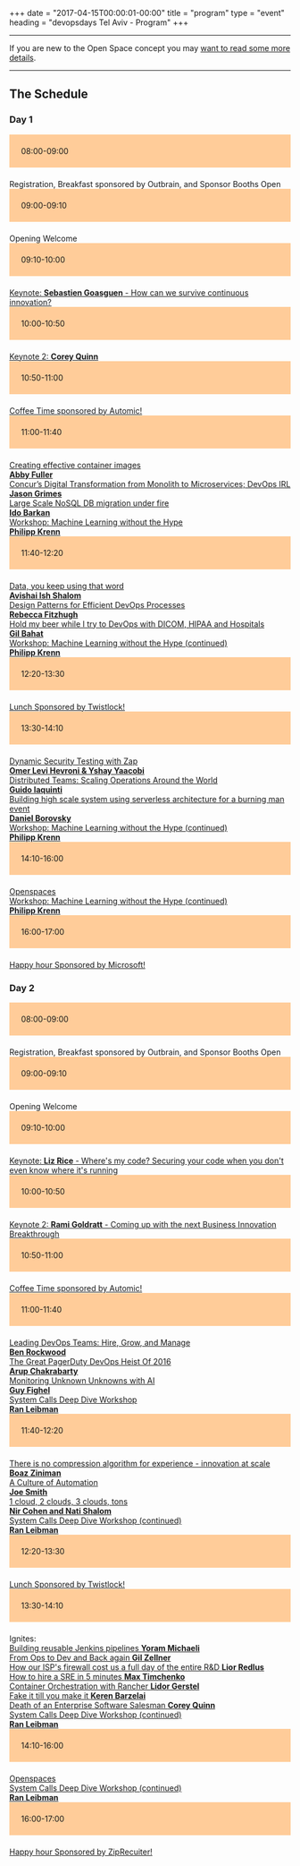 +++
date = "2017-04-15T00:00:01-00:00"
title = "program"
type = "event"
heading = "devopsdays Tel Aviv - Program"
+++

<style type="text/css">
.box-grey{padding:1.5em;margin-bottom:1.5em;background:#e7e3e3}
.box-lightorange{padding:1.5em;margin-bottom:1.5em;background:#ffcc99}
.centerstyle {text-align:center;}
</style>


<div class = "row">
  <div class = "col-md-10">
    <hr />
    If you are new to the Open Space concept you may <a href="/pages/open-space-format">want to read some more details</a>.
    <hr />
  </div>
</div>

<div class = "row">
  <div class = "col-md-12">
    <h2>The Schedule</h2>
  </div>
</div>


<div class = "row">
  <div class = "col-md-12">
    <h3>Day 1</h3>
  </div>
</div>
<!-- this div is repeated for each timeslot -->
<div class = "row">
  <div class = "box-lightorange col-md-2 col-md-offset-0">
    <time>08:00-09:00</time>
  </div>
  <div class = "col-md-8 col-md-offset-2 box">
    Registration, Breakfast sponsored by Outbrain, and Sponsor Booths Open
  </div>
</div> <!-- end timeslot div -->
<!-- this div is repeated for each timeslot -->
<div class = "row">
  <div class = "box-lightorange col-md-2 col-md-offset-0">
    <time>09:00-09:10</time>
  </div>
  <div class = "col-md-8 col-md-offset-2 box">
    Opening Welcome <br />
    
  </div>
</div> <!-- end timeslot div -->
<!-- this div is repeated for each timeslot -->
<div class = "row">
  <div class = "box-lightorange col-md-2 col-md-offset-0">
    <time>09:10-10:00</time>
  </div>
  <div class = "col-md-8 col-md-offset-2 box">
    <a href="/events/2017-tel-aviv/program/sebastien-goasguen">Keynote: <strong>Sebastien Goasguen</strong> - How can we survive continuous innovation?</a>
  </div>
</div> <!-- end timeslot div -->
<!-- this div is repeated for each timeslot -->
<div class = "row">
  <div class = "box-lightorange col-md-2 col-md-offset-0">
    <time>10:00-10:50</time>
  </div>
  <div class = "col-md-8 col-md-offset-2 box">
    <a href="/events/2017-tel-aviv/program/corey-quinn">Keynote 2: <strong>Corey Quinn</strong></a>
  </div>
</div> <!-- end timeslot div -->
<!-- this div is repeated for each timeslot -->
<div class = "row">
  <div class = "box-lightorange col-md-2 col-md-offset-0">
    <time>10:50-11:00</time>
  </div>
  <div class = "col-md-8 col-md-offset-2 box">
    <a href="http://automic.com">Coffee Time sponsored by Automic!</a>
  </div>
</div> <!-- end timeslot div -->
<!-- this div is repeated for each timeslot -->
<div class = "row">
  <div class = "box-lightorange col-md-2 col-md-offset-0">
    <time>11:00-11:40</time>
  </div>
  <div class = "col-md-2 col-md-offset-0 box">
    <a href="/events/2017-tel-aviv/program/abby-fuller">Creating effective container images <br/> <strong>Abby Fuller</strong></a></div>
  <div class = "col-md-2 col-md-offset-3 box">
    <a href="/events/2017-tel-aviv/program/jason-grimes">Concur’s Digital Transformation from Monolith to Microservices; DevOps IRL <br/> <strong>Jason Grimes</strong></a></div>
  <div class = "col-md-2 col-md-offset-6 box">
    <a href="/events/2017-tel-aviv/program/ido-barkan">Large Scale NoSQL DB migration under fire <br/> <strong>Ido Barkan</strong>  </a></div>
  <div class = "col-md-2 col-md-offset-9 box">
    <a href="/events/2017-tel-aviv/program/phillip-krenn">Workshop: Machine Learning without the Hype <br/> <strong>Philipp Krenn</strong></a></div>
</div> <!-- end timeslot div -->
<!-- this div is repeated for each timeslot -->
<div class = "row">
  <div class = "box-lightorange col-md-2 col-md-offset-0">
    <time>11:40-12:20</time>
  </div>
  <div class = "col-md-2 col-md-offset-0 box">
    <a href="/events/2017-tel-aviv/program/avishai-ish-shalom">Data, you keep using that word <br><strong>Avishai Ish Shalom</strong></a></div>
  <div class = "col-md-2 col-md-offset-3 box">
    <a href="/events/2017-tel-aviv/program/rebecca-fitzhugh">Design Patterns for Efficient DevOps Processes <br/> <strong>Rebecca Fitzhugh</strong></a></div>
  <div class = "col-md-2 col-md-offset-6 box">
    <a href="/events/2017-tel-aviv/program/gil-bahat">Hold my beer while I try to DevOps with DICOM, HIPAA and Hospitals <br/> <strong>Gil Bahat</strong></a></div>
  <div class = "col-md-2 col-md-offset-9 box">
    <a href="/events/2017-tel-aviv/program/phillip-krenn">Workshop: Machine Learning without the Hype (continued) <br/> <strong>Philipp Krenn</strong></a></div>
</div> <!-- end timeslot div -->
<!-- this div is repeated for each timeslot -->
<div class = "row">
  <div class = "box-lightorange col-md-2 col-md-offset-0">
    <time>12:20-13:30</time>
  </div>
  <div class = "col-md-8 col-md-offset-2 box">
    <a href="https://www.twistlock.com/">Lunch Sponsored by Twistlock!</a>
  </div>
</div> <!-- end timeslot div -->
<!-- this div is repeated for each timeslot -->
<div class = "row">
  <div class = "box-lightorange col-md-2 col-md-offset-0">
    <time>13:30-14:10</time>
  </div>
  <div class = "col-md-2 col-md-offset-0 box">
    <a href="/events/2017-tel-aviv/program/yshay-yaacobi">Dynamic Security Testing with Zap <br/> <strong>Omer Levi Hevroni & Yshay Yaacobi</strong></a></div>
  <div class = "col-md-2 col-md-offset-3 box">
    <a href="/events/2017-tel-aviv/program/guido-laquinti">Distributed Teams: Scaling Operations Around the World <br/> <strong>Guido Iaquinti</strong></a></div>
  <div class = "col-md-2 col-md-offset-6 box">
    <a href="/events/2017-tel-aviv/program/daniel-borovsky">Building high scale system using serverless architecture for a burning man event <br/> <strong>Daniel Borovsky</strong></a></div>
  <div class = "col-md-2 col-md-offset-9 box">
    <a href="/events/2017-tel-aviv/program/phillip-krenn">Workshop: Machine Learning without the Hype (continued) <br/> <strong>Philipp Krenn</strong></a></div>
</div> <!-- end timeslot div -->
<!-- this div is repeated for each timeslot -->
<div class = "row">
  <div class = "box-lightorange col-md-2 col-md-offset-0">
    <time>14:10-16:00</time>
  </div>
  <div class = "col-md-2 col-md-offset-0 box">
    <a href="/pages/open-space-format">Openspaces</a></div>
  <div class = "col-md-2 col-md-offset-3 box">
     </div>
  <div class = "col-md-2 col-md-offset-6 box">
     </div>
  <div class = "col-md-2 col-md-offset-8 box">
    <a href="/events/2017-tel-aviv/program/phillip-krenn">Workshop: Machine Learning without the Hype (continued) <br/> <strong>Philipp Krenn</strong></a></div>
</div> <!-- end timeslot div -->
<!-- this div is repeated for each timeslot -->
<div class = "row">
  <div class = "box-lightorange col-md-2 col-md-offset-0">
    <time>16:00-17:00</time>
  </div>
  <div class = "col-md-8 col-md-offset-2 box">
    <a href="http://www.microsoft.com/">Happy hour Sponsored by Microsoft!</a>
  </div>
</div> <!-- end timeslot div -->
<!-- end day 1 -->

<div class = "row">
  <div class = "col-md-12">
    <h3>Day 2</h3>
  </div>
</div>
<!-- this div is repeated for each timeslot -->
<div class = "row">
  <div class = "box-lightorange col-md-2 col-md-offset-0">
    <time>08:00-09:00</time>
  </div>
  <div class = "col-md-8 col-md-offset-2 box">
    Registration, Breakfast sponsored by Outbrain, and Sponsor Booths Open
  </div>
</div> <!-- end timeslot div -->
<!-- this div is repeated for each timeslot -->
<div class = "row">
  <div class = "box-lightorange col-md-2 col-md-offset-0">
    <time>09:00-09:10</time>
  </div>
  <div class = "col-md-8 col-md-offset-2 box">
    Opening Welcome <br />

  </div>
</div> <!-- end timeslot div -->
<!-- this div is repeated for each timeslot -->
<div class = "row">
  <div class = "box-lightorange col-md-2 col-md-offset-0">
    <time>09:10-10:00</time>
  </div>
  <div class = "col-md-8 col-md-offset-2 box">
    <a href="/events/2017-tel-aviv/program/liz-rice">Keynote: <strong>Liz Rice</strong> - Where's my code? Securing your code when you don't even know where it's running</a>
  </div>
</div> <!-- end timeslot div -->
<!-- this div is repeated for each timeslot -->
<div class = "row">
  <div class = "box-lightorange col-md-2 col-md-offset-0">
    <time>10:00-10:50</time>
  </div>
  <div class = "col-md-8 col-md-offset-2 box">
    <a href="/events/2017-tel-aviv/program/rami-goldratt">Keynote 2: <strong>Rami Goldratt</strong> - Coming up with the next Business Innovation Breakthrough</a>
  </div>
</div> <!-- end timeslot div -->
<!-- this div is repeated for each timeslot -->
<div class = "row">
  <div class = "box-lightorange col-md-2 col-md-offset-0">
    <time>10:50-11:00</time>
  </div>
  <div class = "col-md-8 col-md-offset-2 box">
    <a href="http://automic.com">Coffee Time sponsored by Automic!</a>
  </div>
</div> <!-- end timeslot div -->
<!-- this div is repeated for each timeslot -->
<div class = "row">
  <div class = "box-lightorange col-md-2 col-md-offset-0">
    <time>11:00-11:40</time>
  </div>
  <div class = "col-md-2 col-md-offset-0 box">
    <a href="/events/2017-tel-aviv/program/ben-rockwood">Leading DevOps Teams: Hire, Grow, and Manage <br><strong>Ben Rockwood</strong></a></div>
  <div class = "col-md-2 col-md-offset-3 box">
    <a href="/events/2017-tel-aviv/program/arup-chakrabaty">The Great PagerDuty DevOps Heist Of 2016 <br/> <strong>Arup Chakrabarty</strong></a></div>
  <div class = "col-md-2 col-md-offset-6 box">
    <a href="/events/2017-tel-aviv/program/guy-fighel">Monitoring Unknown Unknowns with AI <br/> <strong>Guy Fighel</strong></a></div>
  <div class = "col-md-2 col-md-offset-8 box">
    <a href="/events/2017-tel-aviv/program/ran-leibman">System Calls Deep Dive Workshop <br/> <strong>Ran Leibman</strong></a></div>
</div> <!-- end timeslot div -->
<!-- this div is repeated for each timeslot -->
<div class = "row">
  <div class = "box-lightorange col-md-2 col-md-offset-0">
    <time>11:40-12:20</time>
  </div>
  <div class = "col-md-2 col-md-offset-0 box">
    <a href="/events/2017-tel-aviv/program/boaz-ziniman">There is no compression algorithm for experience - innovation at scale <br><strong>Boaz Ziniman</strong></a></div>
  <div class = "col-md-2 col-md-offset-3 box">
    <a href="/events/2017-tel-aviv/program/joe-smith">A Culture of Automation <br/> <strong>Joe Smith</strong></a></div>
  <div class = "col-md-2 col-md-offset-6 box">
    <a href="/events/2017-tel-aviv/program/">1 cloud, 2 clouds, 3 clouds, tons <br/> <strong>Nir Cohen and Nati Shalom</strong></a></div>
  <div class = "col-md-2 col-md-offset-8 box">
    <a href="/events/2017-tel-aviv/program/ran-leibman">System Calls Deep Dive Workshop (continued) <br/> <strong>Ran Leibman</strong></a></div>
</div> <!-- end timeslot div -->
<!-- this div is repeated for each timeslot -->
<div class = "row">
  <div class = "box-lightorange col-md-2 col-md-offset-0">
    <time>12:20-13:30</time>
  </div>
  <div class = "col-md-8 col-md-offset-2 box">
    <a href="https://www.twistlock.com/">Lunch Sponsored by Twistlock!</a>
  </div>
</div> <!-- end timeslot div -->
<!-- this div is repeated for each timeslot -->
<div class = "row">
  <div class = "box-lightorange col-md-2 col-md-offset-0">
    <time>13:30-14:10</time>
  </div>
  <div class = "col-md-6 col-md-offset-2 box">
    Ignites: <br/>
    <a href="/events/2017-tel-aviv/program/yoram-michaeli">Building reusable Jenkins pipelines <strong>Yoram Michaeli</strong></a><br/>
    <a href="/events/2017-tel-aviv/program/gil-zellner">From Ops to Dev and Back again <strong>Gil Zellner</strong></a><br/>
    <a href="/events/2017-tel-aviv/program/lior-redlus">How our ISP's firewall cost us a full day of the entire R&D <strong>Lior Redlus</strong></a><br/>
    <a href="/events/2017-tel-aviv/program/max-timchenko">How to hire a SRE in 5 minutes <strong>Max Timchenko</strong> </a><br/>
    <a href="/events/2017-tel-aviv/program/lidor-gerstel">Container Orchestration with Rancher <strong>Lidor Gerstel</strong> </a><br/>
    <a href="/events/2017-tel-aviv/program/keren-barzelai">Fake it till you make it <strong>Keren Barzelai</strong> </a><br/>
    <a href="/events/2017-tel-aviv/program/corey-quinn">Death of an Enterprise Software Salesman <strong>Corey Quinn</strong> </a><br/>
    </div>
  <div class = "col-md-2 col-md-offset-8 box">
    <a href="/events/2017-tel-aviv/program/ran-leibman">System Calls Deep Dive Workshop (continued) <br/> <strong>Ran Leibman</strong></a></div>
</div> <!-- end timeslot div -->
<!-- this div is repeated for each timeslot -->
<div class = "row">
  <div class = "box-lightorange col-md-2 col-md-offset-0">
    <time>14:10-16:00</time>
  </div>
  <div class = "col-md-2 col-md-offset-0 box">
    <a href="/pages/open-space-format">Openspaces</a></div>
  <div class = "col-md-2 col-md-offset-3 box">
     </div>
  <div class = "col-md-2 col-md-offset-6 box">
     </div>
  <div class = "col-md-2 col-md-offset-8 box">
    <a href="/events/2017-tel-aviv/program/ran-leibman">System Calls Deep Dive Workshop (continued) <br/> <strong>Ran Leibman</strong></a></div>
</div> <!-- end timeslot div -->
<!-- this div is repeated for each timeslot -->
<div class = "row">
  <div class = "box-lightorange col-md-2 col-md-offset-0">
    <time>16:00-17:00</time>
  </div>
  <div class = "col-md-8 col-md-offset-2 box">
    <a href="http://www.ziprecruiter.com/">Happy hour Sponsored by ZipRecuiter!</a>
  </div>
</div> <!-- end timeslot div -->
<!-- end day 2 -->
